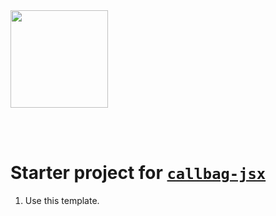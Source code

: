 <img width="156px" src="https://raw.githubusercontent.com/loreanvictor/callbag-jsx/2dce75006b1046ae28edfb8f4ba4af164b167f56/docs/assets/callbag-jsx.svg"/>

<br><br>

# Starter project for [`callbag-jsx`](https://github.com/loreanvictor/callbag-jsx)

1. Use this template.
